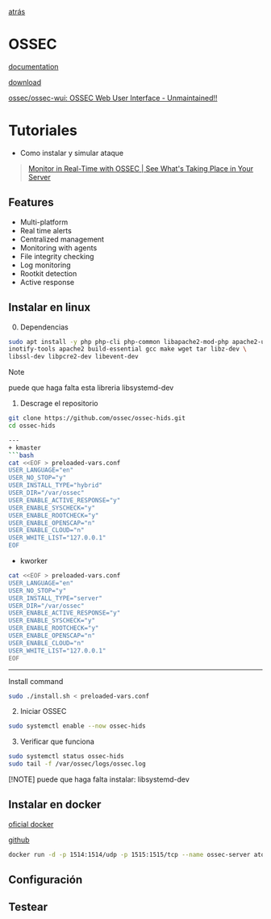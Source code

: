 [atrás](../Readme)

# OSSEC
[documentation](https://www.ossec.net/docs/docs/manual/installation/index.html)

[download](https://www.ossec.net/download-ossec/)

[ossec/ossec-wui: OSSEC Web User Interface - Unmaintained!!](https://github.com/ossec/ossec-wui)

# Tutoriales
+ Como instalar y simular ataque
>[Monitor in Real-Time with OSSEC | See What's Taking Place in Your Server](https://www.youtube.com/watch?v=7c8xowHz0Ko&t=114s)

## Features
- Multi-platform
- Real time alerts
- Centralized management
- Monitoring with agents
- File integrity checking
- Log monitoring
- Rootkit detection
- Active response

## Instalar en linux

0. Dependencias
<!-- ``` bash 
sudo apt install -y php php-cli php-common libapache2-mod-php apache2-utils sendmail \
inotify-tools apache2 build-essential gcc make wget tar libssl1.0-dev libz-dev \
libssl-dev libpcre2-dev libevent-dev
```` -->
``` bash 
sudo apt install -y php php-cli php-common libapache2-mod-php apache2-utils sendmail \
inotify-tools apache2 build-essential gcc make wget tar libz-dev \
libssl-dev libpcre2-dev libevent-dev
```

> [!NOTE]
> puede que haga falta esta libreria libsystemd-dev


1. Descrage el repositorio
```bash 
git clone https://github.com/ossec/ossec-hids.git
cd ossec-hids

---
+ kmaster
```bash 
cat <<EOF > preloaded-vars.conf
USER_LANGUAGE="en"
USER_NO_STOP="y"
USER_INSTALL_TYPE="hybrid"
USER_DIR="/var/ossec"
USER_ENABLE_ACTIVE_RESPONSE="y"
USER_ENABLE_SYSCHECK="y"
USER_ENABLE_ROOTCHECK="y"
USER_ENABLE_OPENSCAP="n"
USER_ENABLE_CLOUD="n"
USER_WHITE_LIST="127.0.0.1"
EOF 
```

+ kworker
```bash 
cat <<EOF > preloaded-vars.conf
USER_LANGUAGE="en"
USER_NO_STOP="y"
USER_INSTALL_TYPE="server"
USER_DIR="/var/ossec"
USER_ENABLE_ACTIVE_RESPONSE="y"
USER_ENABLE_SYSCHECK="y"
USER_ENABLE_ROOTCHECK="y"
USER_ENABLE_OPENSCAP="n"
USER_ENABLE_CLOUD="n"
USER_WHITE_LIST="127.0.0.1"
EOF
```
---

Install command
```bash
sudo ./install.sh < preloaded-vars.conf
```


2. Iniciar OSSEC
``` bash 
sudo systemctl enable --now ossec-hids
```

3. Verificar que funciona
```bash
sudo systemctl status ossec-hids
sudo tail -f /var/ossec/logs/ossec.log
```

[!NOTE]
 puede que haga falta instalar: libsystemd-dev

## Instalar en docker
[oficial docker](https://hub.docker.com/r/atomicorp/ossec-docker/)

[github](https://github.com/ossec/ossec-docker)

``` bash
docker run -d -p 1514:1514/udp -p 1515:1515/tcp --name ossec-server atomicorp/ossec-docker
```
## Configuración

## Testear


